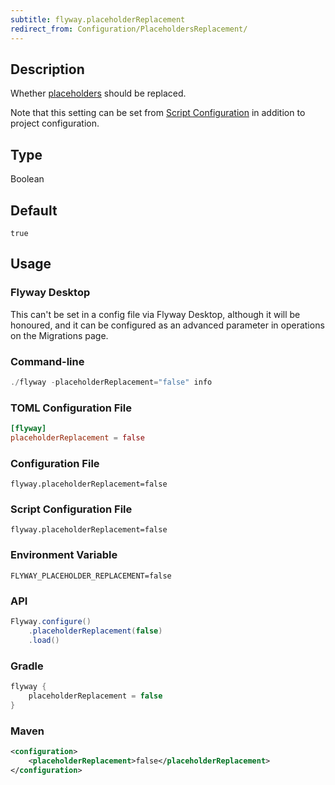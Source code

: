 ```yaml
---
subtitle: flyway.placeholderReplacement
redirect_from: Configuration/PlaceholdersReplacement/
---
```


## Description

Whether [placeholders](https://documentation.red-gate.com/flyway/flyway-concepts/migrations/migration-placeholders) should be replaced.

Note that this setting can be set from [Script Configuration](<Script Configuration>) in addition to project configuration.

## Type

Boolean

## Default

`true`

## Usage

### Flyway Desktop

This can't be set in a config file via Flyway Desktop, although it will be honoured, and it can be configured as an advanced parameter in operations on the Migrations page.

### Command-line

```powershell
./flyway -placeholderReplacement="false" info
```

### TOML Configuration File

```toml
[flyway]
placeholderReplacement = false
```

### Configuration File

```properties
flyway.placeholderReplacement=false
```

### Script Configuration File

```properties
flyway.placeholderReplacement=false
```

### Environment Variable

```properties
FLYWAY_PLACEHOLDER_REPLACEMENT=false
```

### API

```java
Flyway.configure()
    .placeholderReplacement(false)
    .load()
```

### Gradle

```groovy
flyway {
    placeholderReplacement = false
}
```

### Maven

```xml
<configuration>
    <placeholderReplacement>false</placeholderReplacement>
</configuration>
```
